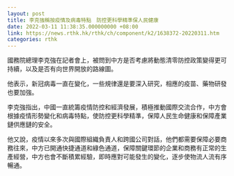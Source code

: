 ```yaml
---
layout: post
title: 李克強稱按疫情及病毒特點　防控更科學精準保人民健康
date: 2022-03-11 11:38:35.000000000 +08:00
link: https://news.rthk.hk/rthk/ch/component/k2/1638372-20220311.htm
categories: rthk
---
```


國務院總理李克強在記者會上，被問到中方是否考慮將動態清零防控政策變得更可持續，以及是否有向世界開放的路線圖。

他表示，新冠病毒一直在變化，一些規律還是要深入研究，相應的疫苗、藥物研發也要加強。

李克強指出，中國一直統籌疫情防控和經濟發展，積極推動國際交流合作，中方會根據疫情形勢變化和病毒特點，使防控更科學精準，保障人民生命健康和保障產業鏈供應鏈的安全。

他又說，疫情以來多次與國際組織負責人和跨國公司對話，他們都需要保障必要商務往來，中方已開通快捷通道和綠色通道，保障關鍵環節的企業和商務有正常的生產經營，中方也會不斷積累經驗，即時應對可能發生的變化，逐步使物流人流有序暢通。
